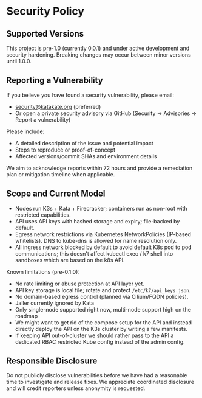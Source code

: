 # Security Policy

## Supported Versions

This project is pre-1.0 (currently 0.0.1) and under active development and security hardening. Breaking changes may occur between minor versions until 1.0.0.

## Reporting a Vulnerability

If you believe you have found a security vulnerability, please email:

- security@katakate.org (preferred)
- Or open a private security advisory via GitHub (Security → Advisories → Report a vulnerability)

Please include:
- A detailed description of the issue and potential impact
- Steps to reproduce or proof-of-concept
- Affected versions/commit SHAs and environment details

We aim to acknowledge reports within 72 hours and provide a remediation plan or mitigation timeline when applicable.

## Scope and Current Model

- Nodes run K3s + Kata + Firecracker; containers run as non-root with restricted capabilities.
- API uses API keys with hashed storage and expiry; file-backed by default.
- Egress network restrictions via Kubernetes NetworkPolicies (IP-based whitelists). DNS to kube-dns is allowed for name resolution only.
- All ingress network blocked by default to avoid default K8s pod to pod communications; this doesn't affect kubectl exec / k7 shell into sandboxes which are based on the k8s API. 

Known limitations (pre-0.1.0):

- No rate limiting or abuse protection at API layer yet.
- API key storage is local file; rotate and protect `/etc/k7/api_keys.json`.
- No domain-based egress control (planned via Cilium/FQDN policies).
- Jailer currently ignored by Kata
- Only single-node supported right now, multi-node support high on the roadmap
- We might want to get rid of the compose setup for the API and instead directly deploy the API on the K3s cluster by writing a few manifests. 
- If keeping API out-of-cluster we should rather pass to the API a dedicated RBAC restricted Kube config instead of the admin config.  

## Responsible Disclosure

Do not publicly disclose vulnerabilities before we have had a reasonable time to investigate and release fixes. We appreciate coordinated disclosure and will credit reporters unless anonymity is requested.